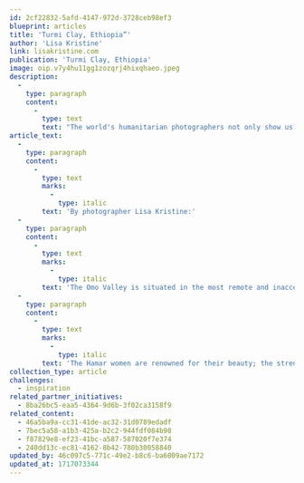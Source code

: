 ```yaml
---
id: 2cf22832-5afd-4147-972d-3728ceb98ef3
blueprint: articles
title: 'Turmi Clay, Ethiopia”'
author: 'Lisa Kristine'
link: lisakristine.com
publication: 'Turmi Clay, Ethiopia'
image: oip.v7y4hu11gg1zozqrj4hixqhaeo.jpeg
description:
  -
    type: paragraph
    content:
      -
        type: text
        text: "The world's humanitarian photographers not only show us how we live, they inherently remind us as well that we are all 99.9% the same DNA."
article_text:
  -
    type: paragraph
    content:
      -
        type: text
        marks:
          -
            type: italic
        text: 'By photographer Lisa Kristine:'
  -
    type: paragraph
    content:
      -
        type: text
        marks:
          -
            type: italic
        text: 'The Omo Valley is situated in the most remote and inaccessible part of Ethiopia. Only in 1992 did many of its natives became aware that there was even a country called Ethiopia and that they were part of it. In this ancient, unaffected other world, millennium old lifestyles still thrive. Hunters and gatherers cloaked in animal skins roam undisturbed by modernity or outside influence.'
  -
    type: paragraph
    content:
      -
        type: text
        marks:
          -
            type: italic
        text: 'The Hamar women are renowned for their beauty; the strength and elegance in each gesture is unforgettable. Living so closely with the earth, it seems only fitting that ocher clay is used as a cosmetic for both skin and hair. The spirit of these individuals is intense and grounded. To witness pride with true purity still intact is a sight which is not only a wonder but also an inspiration.'
collection_type: article
challenges:
  - inspiration
related_partner_initiatives:
  - 8ba26bc5-eaa5-4364-9d6b-3f02ca3158f9
related_content:
  - 46a5ba9a-cc31-41de-ac32-31d0789edadf
  - 7bec5a58-a1b3-425a-b2c2-944fdf084b98
  - f87829e8-ef23-41bc-a587-587020f7e374
  - 240dd13c-ec81-4162-8b42-780b30058840
updated_by: 46c097c5-771c-49e2-b8c6-ba6009ae7172
updated_at: 1717073344
---
```


